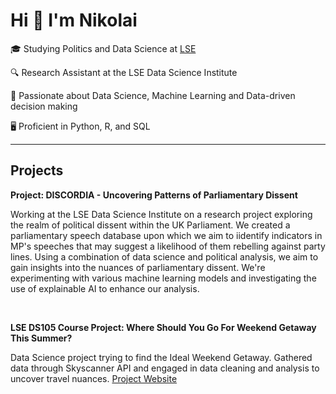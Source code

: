 # Hi 👋 I'm Nikolai

🎓 Studying Politics and Data Science at [LSE]([https://www.lse.ac.uk/](https://www.lse.ac.uk/study-at-lse/Undergraduate/degree-programmes-2024/BSc-Politics-and-Data-Science))

🔍 Research Assistant at the LSE Data Science Institute 

🤖 Passionate about Data Science, Machine Learning and Data-driven decision making

🖥️ Proficient in Python, R, and SQL


--------

## Projects

**Project: DISCORDIA - Uncovering Patterns of Parliamentary Dissent**

Working at the LSE Data Science Institute on a research project exploring the realm of political dissent within the UK Parliament. We created a parliamentary speech database upon which we aim to iidentify indicators in MP's speeches that may suggest a likelihood of them rebelling against party lines. Using a combination of data science and political analysis, we aim to gain insights into the nuances of parliamentary dissent. We're experimenting with various machine learning models and investigating the use of explainable AI to enhance our analysis. 

</br>

**LSE DS105 Course Project: Where Should You Go For Weekend Getaway This Summer?**

Data Science project trying to find the Ideal Weekend Getaway. Gathered data through Skyscanner API and engaged in data cleaning and analysis to uncover travel nuances. [Project Website](https://yuhan1224.github.io/LSE-DS105-Wandermetrics/)



